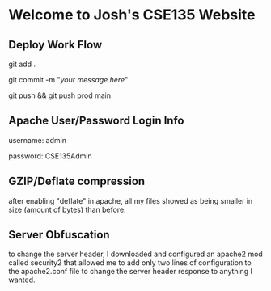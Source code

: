 # Welcome to Josh's CSE135 Website

## Deploy Work Flow

git add .

git commit -m "_your message here_"

git push && git push prod main

## Apache User/Password Login Info

username: admin

password: CSE135Admin

## GZIP/Deflate compression

after enabling "deflate" in apache, all my files showed as being smaller in size (amount of bytes) than before. 

## Server Obfuscation

to change the server header, I downloaded and configured an apache2 mod called security2 that allowed me to add only two lines of configuration to the apache2.conf file to change the server header response to anything I wanted.
